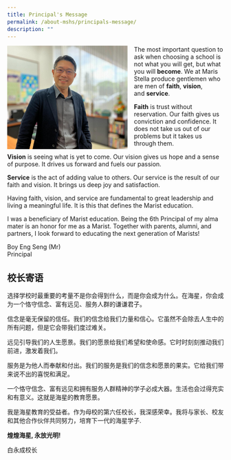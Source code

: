 ```yaml
---
title: Principal's Message
permalink: /about-mshs/principals-message/
description: ""
---
```







<img src="/images/boy%20eng%20seng.jpeg" style="width:280px;height:240px;margin-right:15px;" align="left">


The most important question to ask when choosing a school is not what you will get, but what you will&nbsp;**become**. We at Maris Stella produce gentlemen who are men of&nbsp;**faith**,&nbsp;**vision**, and&nbsp;**service**.

  

**Faith**&nbsp;is trust without reservation. Our faith gives us conviction and confidence. It does not take us out of our problems but it takes us through them.

  

**Vision**&nbsp;is seeing what is yet to come. Our vision gives us hope and a sense of purpose. It drives us forward and fuels our passion.

  

**Service**&nbsp;is the act of adding value to others. Our service is the result of our faith and vision. It brings us deep joy and satisfaction.

  

Having faith, vision, and service are fundamental to great leadership and living a meaningful life. It is this that defines the Marist education.



I was a beneficiary of Marist education. Being the 6th Principal of my alma mater is an honor for me as a Marist. Together with parents, alumni, and partners, I look forward to educating the next generation of Marists!

Boy Eng Seng (Mr) <br>
Principal


## 校长寄语

  

选择学校时最重要的考量不是你会得到什么，而是你会成为什么。在海星，你会成为一个恪守信念、富有远见、服务人群的谦谦君子。

信念是毫无保留的信任。我们的信念给我们力量和信心。它虽然不会除去人生中的所有问题，但是它会带我们度过难关。&nbsp;

远见引导我们的人生愿景。我们的愿景给我们希望和使命感。它时时刻刻推动我们前进，激发着我们。

服务是为他人而奉献和付出。我们的服务是我们的信念和愿景的果实。它给我们带来说不出的喜悦和满足。&nbsp;

一个恪守信念、富有远见和拥有服务人群精神的学子必成大器。生活也会过得充实和有意义。这就是海星的教育愿景。

我是海星教育的受益者。作为母校的第六任校长，我深感荣幸。我将与家长、校友和其他合作伙伴共同努力，培育下一代的海星学子.

**煌煌海星, 永放光明!**

白永成校长
